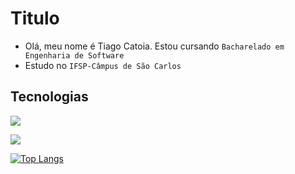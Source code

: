 # Titulo
- Olá, meu nome é Tiago Catoia. Estou cursando `Bacharelado em Engenharia de Software`
- Estudo no `IFSP-Câmpus de São Carlos`

## Tecnologias
![](https://img.shields.io/badge/Python-3776AB?style=for-the-badge&logo=python&logoColor=white)

[![](https://github-readme-stats.vercel.app/api?username=Vitor5bonelli)](https://github.com/anuraghazra/github-readme-stats)

[![Top Langs](https://github-readme-stats.vercel.app/api/top-langs/?username=Vitor5bonelli&layout=compact)](https://github.com/anuraghazra/github-readme-stats)
